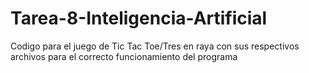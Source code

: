 # Tarea-8-Inteligencia-Artificial
Codigo para el juego de Tic Tac Toe/Tres en raya con sus respectivos archivos para el correcto funcionamiento del programa
